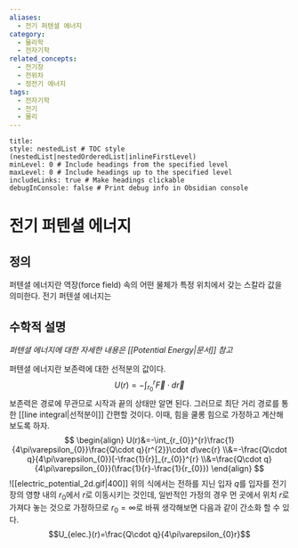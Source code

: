 ```yaml
---
aliases:
  - 전기 퍼텐셜 에너지
category:
  - 물리학
  - 전자기학
related_concepts:
  - 전기장
  - 전위차
  - 정전기 에너지
tags:
  - 전자기학
  - 전기
  - 물리
---
```

```table-of-contents
title: 
style: nestedList # TOC style (nestedList|nestedOrderedList|inlineFirstLevel)
minLevel: 0 # Include headings from the specified level
maxLevel: 0 # Include headings up to the specified level
includeLinks: true # Make headings clickable
debugInConsole: false # Print debug info in Obsidian console
```
# 전기 퍼텐셜 에너지
## 정의
퍼텐셜 에너지란 역장(force field) 속의 어떤 물체가 특정 위치에서 갖는 스칼라 값을 의미한다. 
전기 퍼텐셜 에너지는 


## 수학적 설명
*퍼텐셜 에너지에 대한 자세한 내용은 [[Potential Energy|문서]] 참고*

퍼텐셜 에너지란 보존력에 대한 선적분의 값이다. 
$$U(r)=-\int_{r_{0}}^{r}\vec{F}\cdot d\vec{r}$$
보존력은 경로에 무관므로 시작과 끝의 상태만 알면 된다. 그러므로 최단 거리 경로를 통한 [[line integral|선적분이]] 간편할 것이다.
이때, 힘을 쿨롱 힘으로 가정하고 계산해보도록 하자. 
$$
\begin{align}
U(r)&=-\int_{r_{0}}^{r}\frac{1}{4\pi\varepsilon_{0}}\frac{Q\cdot q}{r^{2}}\cdot d\vec{r}
\\&=-\frac{Q\cdot q}{4\pi\varepsilon_{0}}[-\frac{1}{r}]_{r_{0}}^{r}
\\&=\frac{Q\cdot q}{4\pi\varepsilon_{0}}(\frac{1}{r}-\frac{1}{r_{0}})
\end{align}
$$
![[electric_potential_2d.gif|400]]
위의 식에서는 전하를 지닌 입자 $q$를 입자를 전기장의 영향 내의 $r_{0}$에서 $r$로 이동시키는 것인데,
일반적인 가정의 경우 먼 곳에서 위치 $r$로 가져다 놓는 것으로 가정하므로 $r_{0}=\infty$로 바꿔 생각해보면 다음과 같이 간소화 할 수 있다.
$$U_{elec.}(r)=\frac{Q\cdot q}{4\pi\varepsilon_{0}r}$$
